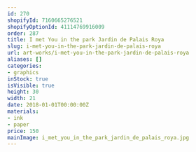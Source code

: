```yaml
---
id: 270
shopifyId: 7160665276521
shopifyOptionId: 41114769916009
order: 287
title: I met You in the park Jardin de Palais Roya
slug: i-met-you-in-the-park-jardin-de-palais-roya
url: art-works/i-met-you-in-the-park-jardin-de-palais-roya
aliases: []
categories:
- graphics
inStock: true
isVisible: true
height: 30
width: 21
date: 2018-01-01T00:00:00Z
materials:
- ink
- paper
price: 150
mainImage: i_met_you_in_the_park_jardin_de_palais_roya.jpg
---
```

